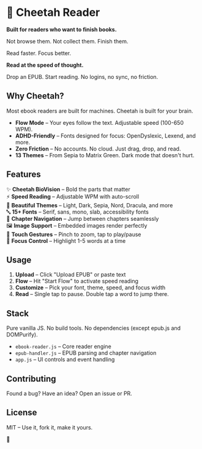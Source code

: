 # 🐆 Cheetah Reader

**Built for readers who want to finish books.**

Not browse them. Not collect them. Finish them.

Read faster. Focus better.

**Read at the speed of thought.**

Drop an EPUB. Start reading. No logins, no sync, no friction.

## Why Cheetah?

Most ebook readers are built for machines. Cheetah is built for your brain.

- **Flow Mode** – Your eyes follow the text. Adjustable speed (100-650 WPM).
- **ADHD-Friendly** – Fonts designed for focus: OpenDyslexic, Lexend, and more.
- **Zero Friction** – No accounts. No cloud. Just drag, drop, and read.
- **13 Themes** – From Sepia to Matrix Green. Dark mode that doesn't hurt.

## Features

✨ **Cheetah BioVision** – Bold the parts that matter  
⚡ **Speed Reading** – Adjustable WPM with auto-scroll  
🎨 **Beautiful Themes** – Light, Dark, Sepia, Nord, Dracula, and more  
🔤 **15+ Fonts** – Serif, sans, mono, slab, accessibility fonts  
📖 **Chapter Navigation** – Jump between chapters seamlessly  
🖼️ **Image Support** – Embedded images render perfectly  
📱 **Touch Gestures** – Pinch to zoom, tap to play/pause  
🎯 **Focus Control** – Highlight 1-5 words at a time  

## Usage

1. **Upload** – Click "Upload EPUB" or paste text
2. **Flow** – Hit "Start Flow" to activate speed reading
3. **Customize** – Pick your font, theme, speed, and focus width
4. **Read** – Single tap to pause. Double tap a word to jump there.

## Stack

Pure vanilla JS. No build tools. No dependencies (except epub.js and DOMPurify).

- `ebook-reader.js` – Core reader engine
- `epub-handler.js` – EPUB parsing and chapter navigation
- `app.js` – UI controls and event handling

## Contributing

Found a bug? Have an idea? Open an issue or PR.

## License

MIT – Use it, fork it, make it yours.

🐆